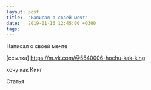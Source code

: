 ```yaml
---
layout: post
title:  "Написал о своей мечт"
date:   2019-01-16 12:45:00 +0300
tags:   
---
```


Написал о своей мечте

[ссылка] https://m.vk.com/@5540006-hochu-kak-king

<!--excerpt-->

хочу как Кинг

Статья
